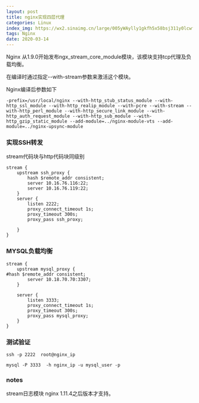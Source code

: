 ```yaml
---
layout: post
title: nginx实现四层代理
categories: Linux
index_img: https://wx2.sinaimg.cn/large/005yWAylly1gkfh5x58bsj311y0lcwfe.jpg
tags: Nginx
date: 2020-03-14
---
```



Nginx 从1.9.0开始发布ngx_stream_core_module模块，该模块支持tcp代理及负载均衡。

在编译时通过指定--with-stream参数来激活这个模块。

Nginx编译后参数如下
```
-prefix=/usr/local/nginx --with-http_stub_status_module --with-http_ssl_module --with-http_realip_module --with-pcre --with-stream --with-http_perl_module --with-http_secure_link_module --with-http_auth_request_module --with-http_sub_module --with-http_gzip_static_module --add-module=../nginx-module-vts --add-module=../nginx-upsync-module
```
<!--more-->

### 实现SSH转发
stream代码块与http代码块同级别
```
stream {  
    upstream ssh_proxy {
        hash $remote_addr consistent;
        server 10.16.76.116:22;
        server 10.16.76.119:22;
    }
    server {
        listen 2222;
        proxy_connect_timeout 1s;
        proxy_timeout 300s;
        proxy_pass ssh_proxy;
        
    }
}
```

### MYSQL负载均衡
```
stream {
    upstream mysql_proxy {
#hash $remote_addr consistent;
        server 10.18.70.70:3307;
    }

    server {
        listen 3333;
        proxy_connect_timeout 1s;
        proxy_timeout 300s;
        proxy_pass mysql_proxy;
    }
}

```


### 测试验证
```
ssh -p 2222  root@nginx_ip

mysql -P 3333  -h nginx_ip -u mysql_user -p

```


### notes
stream日志模块 nginx 1.11.4之后版本才支持。
